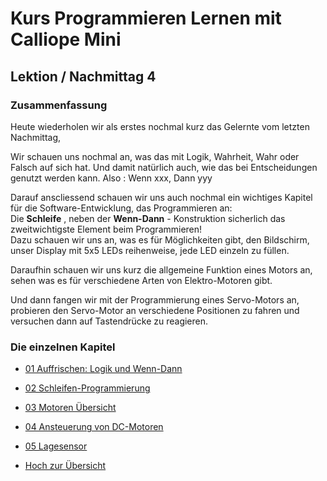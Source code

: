 # Kurs Programmieren Lernen mit Calliope Mini
   
   
   
## Lektion / Nachmittag  4

### Zusammenfassung 

Heute wiederholen wir als erstes nochmal kurz das Gelernte vom letzten Nachmittag, 

Wir schauen uns nochmal an, was das mit Logik, Wahrheit, Wahr oder Falsch auf sich hat.
Und damit natürlich auch, wie das bei Entscheidungen genutzt werden kann.
Also : Wenn xxx, Dann yyy


Darauf anscliessend schauen wir uns auch nochmal ein wichtiges Kapitel für die Software-Entwicklung, das Programmieren an:  
Die __Schleife__ , neben der __Wenn-Dann__ - Konstruktion sicherlich das zweitwichtigste Element beim Programmieren!  
Dazu schauen wir uns an, was es für Möglichkeiten gibt, den Bildschirm, unser Display mit 5x5 LEDs reihenweise, jede LED einzeln zu füllen.

Daraufhin schauen wir uns kurz die allgemeine Funktion eines Motors an, sehen was es für verschiedene Arten von Elektro-Motoren gibt.

Und dann fangen wir mit der Programmierung eines Servo-Motors an, probieren den Servo-Motor an verschiedene Positionen zu fahren und versuchen dann auf Tastendrücke zu reagieren.


### Die einzelnen Kapitel

* [01 Auffrischen: Logik und Wenn-Dann](06_01_Auffrischen/index.html)
* [02 Schleifen-Programmierung  ](06_02_Schleifen/index.html)
* [03 Motoren Übersicht](06_03_Motoren/index.html)
* [04 Ansteuerung von DC-Motoren](06_04_DC_Motoren/index.html)
* [05 Lagesensor](06_05_LageSensor/index.html)


* [Hoch zur Übersicht](../index.html)
